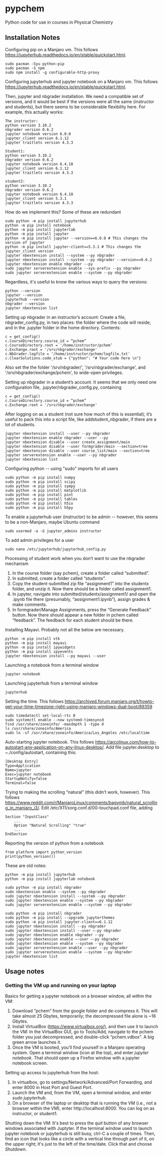 # pypchem
Python code for use in courses in Physical Chemistry

## Installation Notes
Configuring pip on a Manjaro vm. This follows https://jupyterhub.readthedocs.io/en/stable/quickstart.html.

	sudo pacman -Syu python-pip
	sudo pacman -S npm
	sudo npm install -g configurable-http-proxy

Configuring jupyterhub and jupyter notebook on a Manjaro vm. This follows https://jupyterhub.readthedocs.io/en/stable/quickstart.html.

Then, jupyter and nbgrader installation. We need a compatible set of versions, and it would be best if the versions were all the same (instructor and students), but there seems to be considerable flexibility here. For example, this actually works:

	The instructor:
	python version 3.10.2
	nbgrader version 0.6.2 
	jupyter notebook version 6.0.0
	jupyter_client version 6.1.12
	jupyter traitlets version 4.3.3

	Student1:
	python version 3.10.2
	nbgrader version 0.6.2 
	jupyter notebook version 6.4.10
	jupyter_client version 6.1.12
	jupyter traitlets version 4.3.3

	student2:
	python version 3.10.2
	nbgrader version 0.6.2 
	jupyter notebook version 6.4.10
	jupyter_client version 5.3.1
	jupyter traitlets version 4.3.3

How do we implement this? Some of these are redundant

	sudo python -m pip install jupyterhub
	python -m pip install notebook
	python -m pip install jupyterlab
	python -m pip install jupyter 
	python -m pip install jupyter --version==6.0.0 # This changes the version of jupyter
	python -m pip install jupyter-client==5.3.1 # This changes the jupyter_client version
	jupyter nbextension install --system --py nbgrader
	jupyter nbextension install --system --py nbgrader --version==0.6.2
	jupyter nbextension enable nbgrader --py
	sudo jupyter serverextension enable --sys-prefix --py nbgrader
	sudo jupyter serverextension enable --system --py nbgrader

Regardless, it's useful to know the various ways to query the versions:

	python --version
	jupyter --version
	jupyterhub --version
	nbgrader --version
	jupyter nbextension list
	
Setting up nbgrader in an instructor’s account: Create a file, nbgrader_config.py, in two places: the folder where the code will reside, and in the .jupyter folder in the home directory. Contents:

	c = get_config()
	c.CourseDirectory.course_id = “pchem”
	c.CourseDirectory.root = '/home/instructor/pchem’
	c.Exchange.root = '/srv/nbgrader/exchange'
	c.NbGrader.logfile = ‘/home/instructor/pchem/logfile.txt'
	c.ClearSolutions.code_stub = {"python": "# Your code here \n"}

Also set the the folder '/srv/nbgrader/', '/srv/nbgrader/exchange', and '/srv/nbgrader/exchange/pchem', to wide-open privileges. 

Setting up nbgrader in a student’s account. It seems that we only need one configuration file, .jupyter/nbgrader_config.py, containing

	c = get_config()
	c.CourseDirectory.course_id = “pchem”
	c.Exchange.root = '/srv/nbgrader/exchange'

After logging on as a student (not sure how much of this is essential); it’s useful to pack this into a script file, like addstudent_nbgrader, if there are a lot of students.

	jupyter nbextension install --user --py nbgrader
	jupyter nbextension enable nbgrader --user --py
	jupyter nbextension disable --user create_assignment/main
	jupyter nbextension disable --user formgrader/main --section=tree
	jupyter nbextension disable --user course_list/main --section=tree
	jupyter serverextension enable --user --py nbgrader
	jupyter nbextension list

Configuring python -- using "sudo" imports for all users

	sudo python -m pip install numpy
	sudo python -m pip install scipy
	sudo python -m pip install sympy
	sudo python -m pip install matplotlib
	sudo python -m pip install pint
	sudo python -m pip install tables
	sudo python -m pip install h5io
	sudo python -m pip install h5py

	
To enable a jupyterhub user (instructor) to be admin -- however, this seems to be a non-Manjaro, maybe Ubuntu command

	sudo usermod -a -G jupyter_admins instructor

To add admin privileges for a user

	sudo nano /etc/jupyterhub/jupyterhub_config.py

Processing of student work when you don’t want to use the nbgrader mechanism

1. In the course folder (say pchem), create a folder called “submitted”.
1. In submitted, create a folder called “studentx”.
1. Copy the student-submitted zip file “assignment1” into the studentx folder, and unzip it. Now there should be a folder called assignment1.
1. In jupyter, navigate into submitted/studentx/assignment1/ and open the .ipynb file there (presumably, “assignment1.ipynb”), assign grades & make comments.
1. In formgrader/Manage Assignments, press the “Generate Feedback” button. Now there should appear a new folder in pchem called “feedback”. The feedback for each student should be there.


Installing Mayavi. Probably not all the below are necessary.

	python -m pip install vtk
	python -m pip install mayavi
	python -m pip install ipywidgets
	python -m pip install ipyevents
	jupyter nbextension install --py mayavi --user

Launching a notebook from a terminal window

	jupyter notebook

Launching jupyterhub from a terminal window

	jupyterhub

Setting the time. This follows https://archived.forum.manjaro.org/t/howto-get-your-time-timezone-right-using-manjaro-windows-dual-boot/89359

	sudo timedatectl set-local-rtc 0
	sudo systemctl enable --now systemd-timesyncd
	find /usr/share/zoneinfo/ -maxdepth 1 -type d
	ls /usr/share/zoneinfo/America
	sudo ln -sf /usr/share/zoneinfo/America/Los_Angeles /etc/localtime

Auto-starting jupyter notebook. This follows https://arcolinux.com/how-to-autostart-any-application-on-any-linux-desktop/. Add file jupyter.desktop to ~./config/autostart, containing this:

	[Desktop Entry]
	Type=Application
	Name=jupyter
	Exec=jupyter notebook
	StartupNotify=false
	Terminal=false

Trying to making the scrolling “natural” (this didn’t work, however). This follows https://www.reddit.com/r/ManjaroLinux/comments/bagymb/natural_scrolling_in_manjaro_i3/. Edit /etc/X11/xorg.conf.d/00-touchpad.conf file, adding 

	Section "InputClass"                 
		...
		Option "Natural Scrolling" "true"
		...
	EndSection

Reporting the version of python from a notebook

	from platform import python_version
	print(python_version())

These are old notes:

	python -m pip install jupyterhub
	python -m pip install jupyterlab notebook

	sudo python -m pip install nbgrader
	sudo nbextension enable --system --py nbgrader
	sudo jupyter nbextension install --system --py nbgrader
	sudo jupyter nbextension enable --system --py nbgrader
	sudo jupyter serverextension enable --system --py nbgrader

	sudo python -m pip install nbgrader
	sudo python -m pip install --upgrade jupyterthemes
	sudo python -m pip install jupyter-client==6.1.12
	sudo jupyter nbextension install --py nbgrader
	sudo jupyter nbextension install --user —-py nbgrader
	sudo jupyter nbextension enable nbgrader --py
	sudo jupyter nbextension enable —-user —-py nbgrader
	sudo jupyter nbextension enable --system --py nbgrader
	sudo jupyter serverextension enable --user --py nbgrader
	sudo jupyter serverextension enable --system --py nbgrader
	jupyter nbextension list


## Usage notes

### Getting the VM up and running on your laptop

Basics for getting a jupyter notebook on a browser window, all within the VM:

1. Download “pchem” from the google folder and de-compress it. This will take almost 25 Gbytes, temporarily; the decompressed file alone is ~16 Gbytes. 
1. Install VirtualBox (https://www.virtualbox.org/), and then use it to launch the VM: In the VirtualBox GUI, go to Tools/Add, navigate to the pchem folder you just decompressed, and double-click “pchem.vdbox”. A big green arrow launches it.
1. Once the VM is booted, you’ll find yourself in a Manjaro operating system. Open a terminal window (icon at the top), and enter *jupyter notebook*. That should open up a Firefox window with a jupyter notebook screen. 


Setting up access to jupyterhub from the host:

1. In virtualbox, go to settings/Network/Advanced/Port Forwarding, and enter 8000 in Host Port and Guest Port.
1. Launch the VM and, from the VM, open a terminal window, and enter *sudo jupyterhub*. 
1. On a browser of the laptop or desktop that is running the VM (i.e., not a browser within the VM), enter http://localhost:8000. You can log on as instructor, or student1.
	
Shutting down the VM:
It's best to press the *quit* button of any browser windows associated with Juptyter. If the terminal window used to launch jupyter notebook or jupyterhub is still busy, ctrl-C a couple of times. Then, find an icon that looks like a circle with a vertical line through part of it, on the upper right; it's just to the left of the time/date. Click that and choose *Shutdown*.



